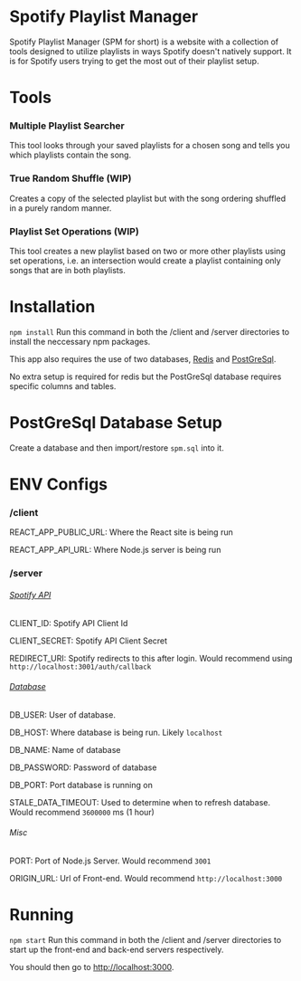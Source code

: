 # Spotify Playlist Manager
Spotify Playlist Manager (SPM for short) is a website with a collection of tools designed to utilize playlists in ways Spotify doesn't natively support. It is for Spotify users trying to get the most out of their playlist setup.

# Tools
### Multiple Playlist Searcher
This tool looks through your saved playlists for a chosen song and tells you which playlists contain the song.

### True Random Shuffle (WIP)
Creates a copy of the selected playlist but with the song ordering shuffled in a purely random manner.

### Playlist Set Operations (WIP)
This tool creates a new playlist based on two or more other playlists using set operations, i.e. an intersection would create a playlist containing only songs that are in both playlists.

# Installation
`npm install`
Run this command in both the /client and /server directories to install the neccessary npm packages.

This app also requires the use of two databases, [Redis](https://redis.io/) and [PostGreSql](https://www.postgresql.org/).

No extra setup is required for redis but the PostGreSql database requires specific columns and tables.

# PostGreSql Database Setup

Create a database and then import/restore `spm.sql` into it.

# ENV Configs
### /client
REACT_APP_PUBLIC_URL: Where the React site is being run

REACT_APP_API_URL: Where Node.js server is being run

### /server
###### [Spotify API](https://developer.spotify.com/documentation/web-api/quick-start/)
CLIENT_ID: Spotify API Client Id

CLIENT_SECRET: Spotify API Client Secret

REDIRECT_URI: Spotify redirects to this after login. Would recommend using `http://localhost:3001/auth/callback`

###### [Database](https://node-postgres.com/features/connecting)
DB_USER: User of database.

DB_HOST: Where database is being run. Likely `localhost`

DB_NAME: Name of database

DB_PASSWORD: Password of database

DB_PORT: Port database is running on

STALE_DATA_TIMEOUT: Used to determine when to refresh database. Would recommend `3600000` ms (1 hour)

###### Misc
PORT: Port of Node.js Server. Would recommend `3001`

ORIGIN_URL: Url of Front-end. Would recommend `http://localhost:3000`


# Running
`npm start`
Run this command in both the /client and /server directories to start up the front-end and back-end servers respectively. 

You should then go to <http://localhost:3000>.
